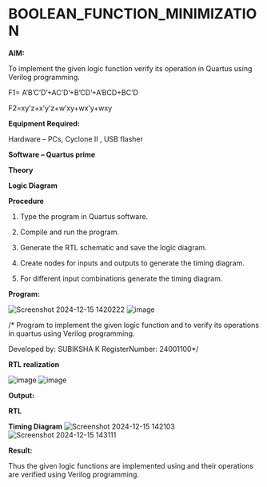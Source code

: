 # BOOLEAN_FUNCTION_MINIMIZATION

**AIM:**

To implement the given logic function verify its operation in Quartus using Verilog programming.

F1= A’B’C’D’+AC’D’+B’CD’+A’BCD+BC’D 

F2=xy’z+x’y’z+w’xy+wx’y+wxy

**Equipment Required:**

Hardware – PCs, Cyclone II , USB flasher

**Software – Quartus prime**

**Theory**

**Logic Diagram**

**Procedure**

1.	Type the program in Quartus software.

2.	Compile and run the program.

3.	Generate the RTL schematic and save the logic diagram.

4.	Create nodes for inputs and outputs to generate the timing diagram.

5.	For different input combinations generate the timing diagram.


**Program:**

![Screenshot 2024-12-15 1420222](https://github.com/user-attachments/assets/887d9b54-5bb9-4e00-8b88-b94536394d82)
![image](https://github.com/user-attachments/assets/126da49e-d88f-44e1-9be6-7b452cc201ab)


/* Program to implement the given logic function and to verify its operations in quartus using Verilog programming. 

Developed by: SUBIKSHA K RegisterNumber: 24001100*/


**RTL realization**

![image](https://github.com/user-attachments/assets/abb310cc-9b7c-4a82-a191-c2d6fbf3fd93)
![image](https://github.com/user-attachments/assets/ce9ae27c-1d17-4891-adc2-7fbd7bf41fe8)


**Output:**

**RTL**

**Timing Diagram**
 ![Screenshot 2024-12-15 142103](https://github.com/user-attachments/assets/2aee7927-3a32-4c57-b016-e2527874010c)
![Screenshot 2024-12-15 143111](https://github.com/user-attachments/assets/5146f8b7-e76b-44d7-af71-d263629fa9b2)


**Result:**

Thus the given logic functions are implemented using and their operations are verified using Verilog programming.

